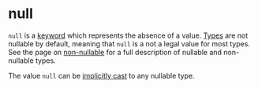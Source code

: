 null
====

`null` is a [keyword](keywords.md) which represents the absence of a value. [Types](types.md)
are not nullable by default, meaning that `null` is a not a legal value for most types. See the
page on [non-nullable](nonNullability.md) for a full description of nullable and non-nullable
types.

The value `null` can be [implicitly cast](implicitCasting.md) to any nullable type.
